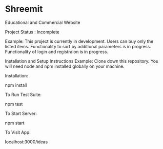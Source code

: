 # Shreemit
Educational and Commercial Website

Project Status : Incomplete

Example:
This project is currently in development. Users can buy only the listed items. Functionality to sort by additional parameters is in progress. Functionality of login and registraion is in progress.

Installation and Setup Instructions
Example:
Clone down this repository. You will need node and npm installed globally on your machine.

Installation:

npm install

To Run Test Suite:

npm test

To Start Server:

npm start

To Visit App:

localhost:3000/ideas

